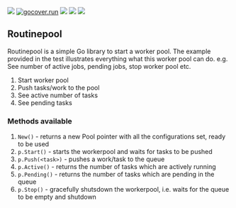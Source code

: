 [![](https://travis-ci.org/bnkamalesh/routinepool.svg?branch=master)](https://travis-ci.org/bnkamalesh/routinepool)
[![gocover.run](https://gocover.run/github.com/bnkamalesh/routinepool.svg?style=flat&tag=1.10)](https://gocover.run?tag=1.10&repo=github.com%2Fbnkamalesh%2Froutinepool) 
[![](https://goreportcard.com/badge/github.com/bnkamalesh/routinepool)](https://goreportcard.com/report/github.com/bnkamalesh/routinepool)
[![](https://api.codeclimate.com/v1/badges/d943c47434acfe470a88/maintainability)](https://codeclimate.com/github/bnkamalesh/routinepool/maintainability)
[![](https://godoc.org/github.com/nathany/looper?status.svg)](http://godoc.org/github.com/bnkamalesh/routinepool)

## Routinepool

Routinepool is a simple Go library to start a worker pool. The example provided 
in the test illustrates everything what this worker pool can do. 
e.g. See number of active jobs, pending jobs, stop worker pool etc.

1. Start worker pool
2. Push tasks/work to the pool
3. See active number of tasks
4. See pending tasks

### Methods available

1. `New()` - returns a new Pool pointer with all the configurations set, ready to be used
2. `p.Start()` - starts the workerpool and waits for tasks to be pushed
3. `p.Push(<task>)` - pushes a work/task to the queue
4. `p.Active()` - returns the number of tasks which are actively running
5. `p.Pending()` - returns the number of tasks which are pending in the queue
6. `p.Stop()` - gracefully shutsdown the workerpool, i.e. waits for the queue to be empty and shutdown
